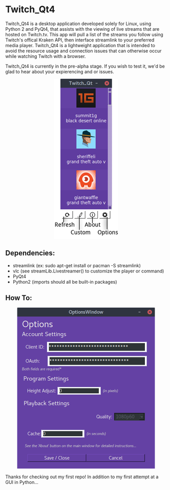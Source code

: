 # Twitch_Qt4
  Twitch_Qt4 is a desktop application developed solely for Linux, using Python 2 and PyQt4, that assists with the viewing of live streams that are hosted on Twitch.tv. This app will pull a list of the streams you follow using Twitch's offical Kraken API, then interface streamlink to your preferred media player. Twitch_Qt4 is a lightweight application that is intended to avoid the resource usage and connection issues that can otherwise occur while watching Twitch with a browser.
  
  Twitch_Qt4 is currently in the pre-alpha stage. If you wish to test it, we'd be glad to hear about your expierencing and or issues.

<div align="center"><img src ="https://github.com/datguy-dev/Twitch_Qt4/blob/master/assets/UI.png" /></div>

## Dependencies:
- streamlink (ex: sudo apt-get install or pacman -S streamlink)
- vlc (see streamLib.Livestreamer() to customize the player or command)
- PyQt4
- Python2 (imports should all be built-in packages)

## How To:
<div align="center"><img src ="https://github.com/datguy-dev/Twitch_Qt4/blob/master/assets/Options.png" /></div>

Thanks for checking out my first repo! In addition to my first attempt at a GUI in Python...

